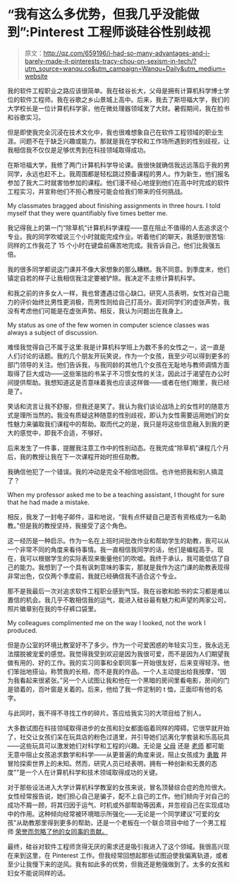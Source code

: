 # “我有这么多优势，但我几乎没能做到”:Pinterest 工程师谈硅谷性别歧视

> 原文：<http://qz.com/659196/i-had-so-many-advantages-and-i-barely-made-it-pinterests-tracy-chou-on-sexism-in-tech/?utm_source=wanqu.co&utm_campaign=Wanqu+Daily&utm_medium=website>

我的软件工程职业之路应该很简单。我在硅谷长大，父母是拥有计算机科学博士学位的软件工程师。我在谷歌之乡山景城上高中。后来，我去了斯坦福大学，我们的大学校长是一位计算机科学家，他在微处理器领域发了大财。暑假期间，我在脸书和谷歌实习。

但是即使我完全沉浸在技术文化中，我也很难想象自己在软件工程领域的职业生涯。问题不在于缺乏兴趣或能力。那就是我在学校和工作场所遇到的性别歧视，让我相信我不仅仅是足够优秀到在科技领域取得成功。

在斯坦福大学，我修了两门计算机科学导论课。我很快就确信我远远落后于我的男同学，永远也赶不上。我周围都是轻松跳过预备课程的男人。作为新生，他们报名参加了我大二时就害怕参加的课程。他们漫不经心地提到他们在高中时完成的软件工程实习，并宣称他们不担心教授可能会给我们带来的任何挑战。

<aside class="o6p93a-0 feTqcM">My classmates bragged about finishing assignments in three hours. I told myself that they were quantifiably five times better me.</aside>

我记得我上的第一门“除草机”计算机科学课程——意在阻止不值得的人去追求这个专业。我的同学吹嘘说三个小时就能完成作业。听着他们的聊天，我感到很苦恼:同样的工作我花了 15 个小时在键盘前痛苦地完成。我告诉自己，他们比我强五倍。

我的很多同学都说这门课并不像大家想象的那么糟糕。我不同意。到季度末，他们镇定自若的样子让我相信我注定要被铲除。我决定不主修计算机科学。

和我之前的许多女人一样，我也曾遭遇过信心缺口。研究人员表明，女性对自己能力的评价始终比男性更消极，而男性则给自己打高分。面对同学们的虚张声势，我没有考虑他们可能是在虚张声势。相反，我认为问题出在我身上。

<aside class="o6p93a-0 feTqcM">My status as one of the few women in computer science classes was always a subject of discussion.</aside>

难怪我觉得自己不属于这里:我是计算机科学班上为数不多的女性之一，这一直是人们讨论的话题。我的几个朋友开玩笑说，作为一个女孩，我至少可以得到更多的部门领导的关注。他们告诉我，与我同龄的其他几个女孩在无耻地与教师调情方面取得了巨大成功——这些笨拙的书呆子不习惯女性的关注，因此过于渴望在办公时间提供帮助。我想知道这是否意味着我也应该这样做——或者在他们眼里，我已经是了。

笑话和流言让我不舒服，但我还是笑了。我认为我们谈论战场上的女性时的随意方式是理所当然的。我没有质疑这种随意的性别歧视，即认为女性需要运用她们的女性魅力来骗取我们课程中的帮助。取而代之的是，我只是将这些信息融入到我的更大的感觉中，即我不合适，不够好。

后来发生了一件事，提醒我注意工作中的性别动态。在我完成“除草机”课程几个月后，我的教授让我在下一次课程开始时担任助教。

我确信他犯了一个错误。我的冲动是完全不相信地回信。也许他把我和别人搞混了？

<aside class="o6p93a-0 feTqcM">When my professor asked me to be a teaching assistant, I thought for sure that he had made a mistake.</aside>

相反，我发了一封电子邮件，温和地说，“我有点怀疑自己是否有资格成为一名助教。”但是我的教授坚持，我接受了这个角色。

这一经历是一种启示。作为一名在上班时间批改作业和帮助学生的助教，我可以从一个非常不同的角度来看待事情。我一直相信我同学的话，他们是编程高手。现在，我可以根据学生的实际表现来衡量他们的吹嘘。我终于承认，我可能低估了自己的能力。我想到了一个具有讽刺意味的事实，那就是我作为这门课的助教表现得非常出色，仅仅两个季度前，我就已经确信我不适合这个专业。

那不是我最后一次对追求软件工程职业感到气馁。我在谷歌和脸书的实习都是难以置信的机会。我几乎不敢相信我的运气，能进入硅谷最有魅力和声望的两家公司，照片徽章别在我的牛仔裤口袋里。

<aside class="o6p93a-0 feTqcM">My colleagues complimented me on the way I looked, not the work I produced.</aside>

但是办公室的环境比教室好不了多少。作为一个可爱困惑的年轻实习生，我永远无法摆脱被宠爱的感觉。我觉得我受到欢迎是因为我很可爱，而不是因为人们期望我做有用的、好的工作。我的实习同事和全职同事一开始很友好，后来变得轻浮。他们笨拙地搭讪，称赞我的长相，而不是我的作品。一个人主动提出给我按摩，“因为我看起来很紧张。”另一个人试图让我和他在一个黑暗的房间里看电影，房间的门是锁着的，百叶窗是关着的。后来，他给了我一件定制的 t 恤，正面印有他的名字。

与此同时，我不得不寻找工作的碎片。答应给我实习的大项目给了别人。

大多数试图在科技领域取得进步的女孩和妇女都面临着同样的障碍。它很早就开始了，社交让女孩们呆在玩具店的粉色过道里，并引导她们远离化学套装和乐高玩具——这些玩具可以激发她们对科学和工程的兴趣。无论是 [父母](http://www.ibtimes.com/girls-stem-parent-stereotypes-may-discourage-daughters-science-technology-engineering-1895719) 还是 [老师](http://www.nytimes.com/2015/02/07/upshot/how-elementary-school-teachers-biases-can-discourage-girls-from-math-and-science.html?_r=0) 都可能无意中阻止女孩追求数学和科学——从更普遍的角度来说，阻止女孩成为 [勇敢](https://www.ted.com/talks/reshma_saujani_teach_girls_bravery_not_perfection?language=en) 并冒险探索世界上的未知。然而，研究人员已经表明，拥有一种创新和无畏的态度""是一个人在计算机科学和技术领域取得成功的关键。

对于那些设法进入大学计算机科学教室的女孩来说，冒名顶替综合症的危险很大。女性经常报告说，她们担心自己是骗子，配不上自己的工作。他们倾向于对自己的成功不屑一顾，将其归因于运气、时机或外部帮助等因素，并忽视自己在实现成功中的作用。这种倾向经常被环境暗示所强化——无论是一个同学建议“可爱的女孩”从助教那里得到更多的帮助，还是一个老板在一个联合项目中给了一个男工程师 [荣誉而忽略了他的女同事的贡献。](http://qz.com/638286/the-practical-steps-working-women-can-take-to-get-credit-when-its-due/)

最终，硅谷对软件工程师贪得无厌的需求还是吸引我进入了这个领域。我很高兴现在来到这里，在 Pinterest 工作。但我经常回想起那些试图迫使我偏离轨道，或者至少让我慢下来的逆风。我有如此多的优势，但我还是勉强做到了。太多的女孩和妇女不能说同样的话。